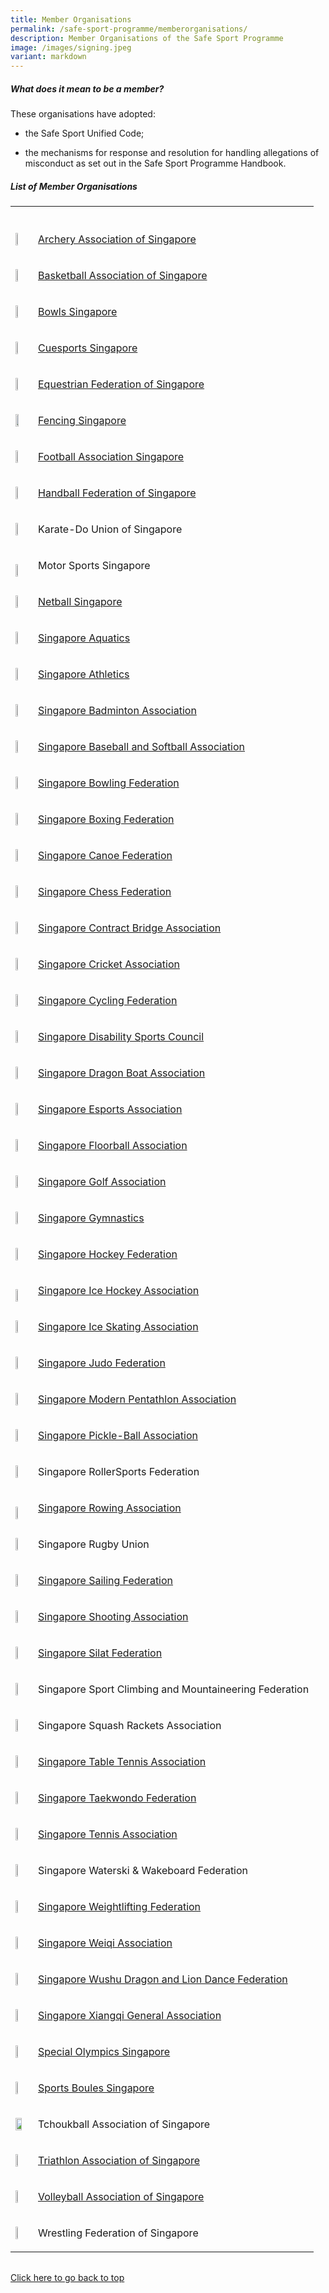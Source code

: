 ```yaml
---
title: Member Organisations
permalink: /safe-sport-programme/memberorganisations/
description: Member Organisations of the Safe Sport Programme
image: /images/signing.jpeg
variant: markdown
---
```

<h5><strong>What does it mean to be a member?</strong></h5>
<p>These organisations have adopted:</p>
<ul data-tight="true" class="tight">
<li>
<p>the Safe Sport Unified Code;</p>
</li>
<li>
<p>the mechanisms for response and resolution for handling allegations of
misconduct as set out in the Safe Sport Programme Handbook.</p>
</li>
</ul>
<h5><strong>List of Member Organisations</strong></h5>
<table style="minWidth: 50px">
<colgroup>
<col>
<col>
</colgroup>
<tbody>
<tr>
<th rowspan="1" colspan="1">
<p></p>
</th>
<th rowspan="1" colspan="1">
<p></p>
</th>
</tr>
<tr>
<td rowspan="1" colspan="1">
<div class="isomer-image-wrapper">
<img style="width: 30%;" height="auto" width="100%" src="/images/Member%20Org%20Logos/archery.png">
</div>
</td>
<td rowspan="1" colspan="1">
<p><a href="https://archerysingapore.org.sg/high-performance/safe-sport" rel="noopener noreferrer nofollow" target="_blank">Archery Association of Singapore</a>
</p>
</td>
</tr>
<tr>
<td rowspan="1" colspan="1">
<div class="isomer-image-wrapper">
<img style="width: 30%;" height="auto" width="100%" src="/images/Member%20Org%20Logos/basketball.jpg">
</div>
</td>
<td rowspan="1" colspan="1">
<p><a href="https://bas.org.sg/?a=about" rel="noopener noreferrer nofollow" target="_blank">Basketball Association of Singapore</a>
</p>
</td>
</tr>
<tr>
<td rowspan="1" colspan="1">
<div class="isomer-image-wrapper">
<img style="width: 30%;" height="auto" width="100%" src="/images/Member%20Org%20Logos/bowls%20sg%20logo.png">
</div>
</td>
<td rowspan="1" colspan="1">
<p><a href="https://www.bowlssingapore.org/safe-sport-policy/" rel="noopener noreferrer nofollow" target="_blank">Bowls Singapore</a>
</p>
</td>
</tr>
<tr>
<td rowspan="1" colspan="1">
<div class="isomer-image-wrapper">
<img style="width: 30%;" height="auto" width="100%" src="/images/Member%20Org%20Logos/cuesports%20logo.png">
</div>
</td>
<td rowspan="1" colspan="1">
<p><a href="http://cuesports.org.sg/safe-sport-policy/" rel="noopener noreferrer nofollow" target="_blank">Cuesports Singapore</a>
</p>
</td>
</tr>
<tr>
<td rowspan="1" colspan="1">
<div class="isomer-image-wrapper">
<img style="width: 30%;" height="auto" width="100%" src="/images/Member%20Org%20Logos/efs%20logo.png">
</div>
</td>
<td rowspan="1" colspan="1">
<p><a href="https://www.equestrianfederationsg.com/safe-sport-policy" rel="noopener noreferrer nofollow" target="_blank">Equestrian Federation of Singapore</a>
</p>
</td>
</tr>
<tr>
<td rowspan="1" colspan="1">
<div class="isomer-image-wrapper">
<img style="width: 50%;" height="auto" width="100%" src="/images/Member%20Org%20Logos/fs%20logo.png">
</div>
</td>
<td rowspan="1" colspan="1">
<p><a href="https://www.fencingsingapore.org.sg/safe-sport/#" rel="noopener noreferrer nofollow" target="_blank">Fencing Singapore</a>
</p>
</td>
</tr>
<tr>
<td rowspan="1" colspan="1">
<div class="isomer-image-wrapper">
<img style="width: 30%;" height="auto" width="100%" src="/images/Member%20Org%20Logos/football.png">
</div>
</td>
<td rowspan="1" colspan="1">
<p><a href="https://www.fas.org.sg/about-fas/fas-safe-sport-policy/" rel="noopener noreferrer nofollow" target="_blank">Football Association Singapore</a>
</p>
</td>
</tr>
<tr>
<td rowspan="1" colspan="1">
<div class="isomer-image-wrapper">
<img style="width: 40%;" height="auto" width="100%" src="/images/Member%20Org%20Logos/handball.PNG">
</div>
</td>
<td rowspan="1" colspan="1">
<p><a href="https://www.hfs.org.sg/safesport" rel="noopener noreferrer nofollow" target="_blank">Handball Federation of Singapore</a>
</p>
</td>
</tr>
<tr>
<td rowspan="1" colspan="1">
<div class="isomer-image-wrapper">
<img style="width: 30%;" height="auto" width="100%" src="/images/Member%20Org%20Logos/karate.jpg">
</div>
</td>
<td rowspan="1" colspan="1">
<p><a rel="noopener noreferrer nofollow" target="_blank">Karate-Do Union of Singapore</a>
</p>
</td>
</tr>
<tr>
<td rowspan="1" colspan="1">
<p></p>
<div class="isomer-image-wrapper">
<img style="width: 30%;" height="auto" width="100%" alt="" src="/images/Member Org Logos/motor_sports.png">
</div>
</td>
<td rowspan="1" colspan="1">
<p>Motor Sports Singapore</p>
</td>
</tr>
<tr>
<td rowspan="1" colspan="1">
<div class="isomer-image-wrapper">
<img style="width: 40%;" height="auto" width="100%" src="/images/Member%20Org%20Logos/netball%20logo.png">
</div>
</td>
<td rowspan="1" colspan="1">
<p><a href="https://www.netball.org.sg/wp-content/uploads/2023/02/NETBALL-SINGAPORE-SAFE-SPORT-PROGRAMME-updated-2-Nov-2022-002_Safe-Sport-inputs-003-desktop-1.pdf" rel="noopener noreferrer nofollow" target="_blank">Netball Singapore</a>
</p>
</td>
</tr>
<tr>
<td rowspan="1" colspan="1">
<div class="isomer-image-wrapper">
<img style="width: 40%;" height="auto" width="100%" src="/images/Member%20Org%20Logos/aquatics%20saq.png">
</div>
</td>
<td rowspan="1" colspan="1">
<p><a href="https://www.swimming.org.sg/getattachment/SSA/Safe-Sport/Safe-Aquatics/V1-0_SSA-Safe-Sport-Policy_FINAL-(1).pdf.aspx" rel="noopener noreferrer nofollow" target="_blank">Singapore Aquatics</a>
</p>
</td>
</tr>
<tr>
<td rowspan="1" colspan="1">
<div class="isomer-image-wrapper">
<img style="width: 40%;" height="auto" width="100%" src="/images/Member%20Org%20Logos/athletics.jpg">
</div>
</td>
<td rowspan="1" colspan="1">
<p><a href="https://www.singaporeathletics.org.sg/wp-content/uploads/2023/01/SAA-Safe-Sport-Policy-FINAL.pdf" rel="noopener noreferrer nofollow" target="_blank">Singapore Athletics</a>
</p>
</td>
</tr>
<tr>
<td rowspan="1" colspan="1">
<div class="isomer-image-wrapper">
<img style="width: 40%;" height="auto" width="100%" src="/images/Member%20Org%20Logos/badminton.PNG">
</div>
</td>
<td rowspan="1" colspan="1">
<p><a href="https://singaporebadminton.org.sg/site/singapore-badminton-associations-safe-sport-commitment/" rel="noopener noreferrer nofollow" target="_blank">Singapore Badminton Association</a>
</p>
</td>
</tr>
<tr>
<td rowspan="1" colspan="1">
<div class="isomer-image-wrapper">
<img style="width: 40%;" height="auto" width="100%" src="/images/Member%20Org%20Logos/baseball.PNG">
</div>
</td>
<td rowspan="1" colspan="1">
<p><a href="https://www.sbsa.org.sg/safe-sport-programme" rel="noopener noreferrer nofollow" target="_blank">Singapore Baseball and Softball Association</a>
</p>
</td>
</tr>
<tr>
<td rowspan="1" colspan="1">
<div class="isomer-image-wrapper">
<img style="width: 30%;" height="auto" width="100%" src="/images/Member%20Org%20Logos/bowling.jpg">
</div>
</td>
<td rowspan="1" colspan="1">
<p><a href="https://singaporebowling.org.sg/wp-content/uploads/2023/03/0.16-Safe-Sport-Policy-GC-Approved.pdf" rel="noopener noreferrer nofollow" target="_blank">Singapore Bowling Federation</a>
</p>
</td>
</tr>
<tr>
<td rowspan="1" colspan="1">
<div class="isomer-image-wrapper">
<img style="width: 40%;" height="auto" width="100%" src="/images/Member%20Org%20Logos/boxing.PNG">
</div>
</td>
<td rowspan="1" colspan="1">
<p><a href="https://www.singapore-boxing.org/our-policies/" rel="noopener noreferrer nofollow" target="_blank">Singapore Boxing Federation</a>
</p>
</td>
</tr>
<tr>
<td rowspan="1" colspan="1">
<div class="isomer-image-wrapper">
<img style="width: 30%;" height="auto" width="100%" src="/images/Member%20Org%20Logos/canoe%20scf.png">
</div>
</td>
<td rowspan="1" colspan="1">
<p><a href="https://scf.org.sg/pages/details/safe-sport" rel="noopener noreferrer nofollow" target="_blank">Singapore Canoe Federation</a>
</p>
</td>
</tr>
<tr>
<td rowspan="1" colspan="1">
<div class="isomer-image-wrapper">
<img style="width: 30%;" height="auto" width="100%" src="/images/Member%20Org%20Logos/chess%20logo.png">
</div>
</td>
<td rowspan="1" colspan="1">
<p><a href="https://singaporechess.org.sg/wp-content/uploads/2023/02/Safe-Sport-Policy-SCF-2.pdf" rel="noopener noreferrer nofollow" target="_blank">Singapore Chess Federation</a>
</p>
</td>
</tr>
<tr>
<td rowspan="1" colspan="1">
<div class="isomer-image-wrapper">
<img style="width: 30%;" height="auto" width="100%" src="/images/Member%20Org%20Logos/contract%20bridge.png">
</div>
</td>
<td rowspan="1" colspan="1">
<p><a href="https://www.scba.org.sg/safe-sport-programme" rel="noopener noreferrer nofollow" target="_blank">Singapore Contract Bridge Association</a>
</p>
</td>
</tr>
<tr>
<td rowspan="1" colspan="1">
<div class="isomer-image-wrapper">
<img style="width: 30%;" height="auto" width="100%" src="/images/Member%20Org%20Logos/high%20res%20SCA%20Logo.png">
</div>
</td>
<td rowspan="1" colspan="1">
<p><a href="https://singaporecricket.org/safe-sport-policy/" rel="noopener noreferrer nofollow" target="_blank">Singapore Cricket Association</a>
</p>
</td>
</tr>
<tr>
<td rowspan="1" colspan="1">
<div class="isomer-image-wrapper">
<img style="width: 40%;" height="auto" width="100%" src="/images/Member%20Org%20Logos/scf%20logo.png">
</div>
</td>
<td rowspan="1" colspan="1">
<p><a href="https://singaporecycling.org.sg/pages/safe-sport-commitment" rel="noopener noreferrer nofollow" target="_blank">Singapore Cycling Federation</a>
</p>
</td>
</tr>
<tr>
<td rowspan="1" colspan="1">
<div class="isomer-image-wrapper">
<img style="width: 40%;" height="auto" width="100%" src="/images/Member%20Org%20Logos/sdsc%20logo.jpg">
</div>
</td>
<td rowspan="1" colspan="1">
<p><a href="https://sdsc.org.sg/governance/" rel="noopener noreferrer nofollow" target="_blank">Singapore Disability Sports Council</a>
</p>
</td>
</tr>
<tr>
<td rowspan="1" colspan="1">
<div class="isomer-image-wrapper">
<img style="width: 30%;" height="auto" width="100%" src="/images/Member%20Org%20Logos/dragonboat.jpg">
</div>
</td>
<td rowspan="1" colspan="1">
<p><a href="https://sdba.org.sg/wp-content/uploads/2023/04/SDBA-Safe-Sport-Policy-30-Mar-2023.pdf" rel="noopener noreferrer nofollow" target="_blank">Singapore Dragon Boat Association</a>
</p>
</td>
</tr>
<tr>
<td rowspan="1" colspan="1">
<div class="isomer-image-wrapper">
<img style="width: 40%;" height="auto" width="100%" src="/images/Member%20Org%20Logos/sgea%20logo.png">
</div>
</td>
<td rowspan="1" colspan="1">
<p><a href="https://esports.org.sg/wp-content/uploads/2022/11/Safe-Sport-Policy-SGEA-1.pdf" rel="noopener noreferrer nofollow" target="_blank">Singapore Esports Association</a>
</p>
</td>
</tr>
<tr>
<td rowspan="1" colspan="1">
<div class="isomer-image-wrapper">
<img style="width: 40%;" height="auto" width="100%" src="/images/Member%20Org%20Logos/floorball.jpg">
</div>
</td>
<td rowspan="1" colspan="1">
<p><a href="https://cdn.revolutionise.com.au/news/inis3fjuvite6aad.docx" rel="noopener noreferrer nofollow" target="_blank">Singapore Floorball Association</a>
</p>
</td>
</tr>
<tr>
<td rowspan="1" colspan="1">
<div class="isomer-image-wrapper">
<img style="width: 30%;" height="auto" width="100%" src="/images/Member%20Org%20Logos/sgagolf.png">
</div>
</td>
<td rowspan="1" colspan="1">
<p><a href="https://sga.org.sg/about/singapore-golf-association-safe-sport-commitment/" rel="noopener noreferrer nofollow" target="_blank">Singapore Golf Association</a>
</p>
</td>
</tr>
<tr>
<td rowspan="1" colspan="1">
<div class="isomer-image-wrapper">
<img style="width: 40%;" height="auto" width="100%" src="/images/Member%20Org%20Logos/gymnastics%20logo.png">
</div>
</td>
<td rowspan="1" colspan="1">
<p><a href="https://www.singaporegymnastics.org.sg/safe-sport/child-safety/" rel="noopener noreferrer nofollow" target="_blank">Singapore Gymnastics</a>
</p>
</td>
</tr>
<tr>
<td rowspan="1" colspan="1">
<div class="isomer-image-wrapper">
<img style="width: 40%;" height="auto" width="100%" src="/images/Member%20Org%20Logos/hockey%20logo.png">
</div>
</td>
<td rowspan="1" colspan="1">
<p><a href="https://www.singaporehockey.org/resources/shf-safe-sport-policy/" rel="noopener noreferrer nofollow" target="_blank">Singapore Hockey Federation</a>
</p>
</td>
</tr>
<tr>
<td rowspan="1" colspan="1">
<p></p>
<div class="isomer-image-wrapper">
<img style="width: 30%;" height="auto" width="100%" alt="" src="/images/Member Org Logos/ice_hockey.png">
</div>
</td>
<td rowspan="1" colspan="1">
<p><a href="https://siha.org.sg/safe-sports/" rel="noopener noreferrer nofollow" target="_blank">Singapore Ice Hockey Association</a>
</p>
</td>
</tr>
<tr>
<td rowspan="1" colspan="1">
<div class="isomer-image-wrapper">
<img style="width: 30%;" height="auto" width="100%" src="/images/Member%20Org%20Logos/iceskating.PNG">
</div>
</td>
<td rowspan="1" colspan="1">
<p><a href="https://www.sisa.org.sg/safe-sport" rel="noopener noreferrer nofollow" target="_blank">Singapore Ice Skating Association</a>
</p>
</td>
</tr>
<tr>
<td rowspan="1" colspan="1">
<div class="isomer-image-wrapper">
<img style="width: 30%;" height="auto" width="100%" src="/images/Member%20Org%20Logos/sjf%20logo.png">
</div>
</td>
<td rowspan="1" colspan="1">
<p><a href="https://www.sjf.sg/safesport" rel="noopener noreferrer nofollow" target="_blank">Singapore Judo Federation</a>
</p>
</td>
</tr>
<tr>
<td rowspan="1" colspan="1">
<div class="isomer-image-wrapper">
<img style="width: 30%;" height="auto" width="100%" src="/images/Member%20Org%20Logos/modernpen.PNG">
</div>
</td>
<td rowspan="1" colspan="1">
<p><a href="https://www.singaporepentathlon.org.sg/safe-sport" rel="noopener noreferrer nofollow" target="_blank">Singapore Modern Pentathlon Association</a>
</p>
</td>
</tr>
<tr>
<td rowspan="1" colspan="1">
<div class="isomer-image-wrapper">
<img style="width: 40%;" height="auto" width="100%" alt="" src="/images/Member Org Logos/Pickleball.png">
</div>
</td>
<td rowspan="1" colspan="1">
<p><a href="https://www.singaporepickleball.com.sg/safe-sport" rel="noopener noreferrer nofollow" target="_blank">Singapore Pickle-Ball Association</a>
</p>
</td>
</tr>
<tr>
<td rowspan="1" colspan="1">
<div class="isomer-image-wrapper">
<img style="width: 40%;" height="auto" width="100%" src="/images/Member%20Org%20Logos/rollersports.PNG">
</div>
</td>
<td rowspan="1" colspan="1">
<p><a rel="noopener noreferrer nofollow" target="_blank">Singapore RollerSports Federation</a>
</p>
</td>
</tr>
<tr>
<td rowspan="1" colspan="1">
<p></p>
<div class="isomer-image-wrapper">
<img style="width: 45%;" height="auto" width="100%" alt="" src="/images/Member Org Logos/Rowing_Logo.png">
</div>
</td>
<td rowspan="1" colspan="1">
<p><a href="https://sgrowing.org/about.html" rel="noopener noreferrer nofollow" target="_blank">Singapore Rowing Association</a>
</p>
</td>
</tr>
<tr>
<td rowspan="1" colspan="1">
<div class="isomer-image-wrapper">
<img style="width: 30%;" height="auto" width="100%" src="/images/Member%20Org%20Logos/sru%20logo.png">
</div>
</td>
<td rowspan="1" colspan="1">
<p><a rel="noopener noreferrer nofollow" target="_blank">Singapore Rugby Union</a>
</p>
</td>
</tr>
<tr>
<td rowspan="1" colspan="1">
<div class="isomer-image-wrapper">
<img style="width: 40%;" height="auto" width="100%" src="/images/Member%20Org%20Logos/ssf%20logo%202018_full%20colour.jpg">
</div>
</td>
<td rowspan="1" colspan="1">
<p><a href="https://sailing.org.sg/wp-content/uploads/2023/03/SSF-Safe-Sport-Policy.pdf" rel="noopener noreferrer nofollow" target="_blank">Singapore Sailing Federation</a>
</p>
</td>
</tr>
<tr>
<td rowspan="1" colspan="1">
<div class="isomer-image-wrapper">
<img style="width: 40%;" height="auto" width="100%" src="/images/Member%20Org%20Logos/shooting.PNG">
</div>
</td>
<td rowspan="1" colspan="1">
<p><a href="https://singaporeshooting.org/portal/wp-content/uploads/Singapore-Shooting-Association_Safe-Sport-Policy-as-of-27-July-2022.pdf" rel="noopener noreferrer nofollow" target="_blank">Singapore Shooting Association</a>
</p>
</td>
</tr>
<tr>
<td rowspan="1" colspan="1">
<div class="isomer-image-wrapper">
<img style="width: 40%;" height="auto" width="100%" src="/images/Member%20Org%20Logos/silat%20persisi.PNG">
</div>
</td>
<td rowspan="1" colspan="1">
<p><a href="https://persisi.org/uploads/events/40/attachments/Singapore%20Silat%20Federation%20-%20Safe%20Sport%20Policy.pdf" rel="noopener noreferrer nofollow" target="_blank">Singapore Silat Federation</a>
</p>
</td>
</tr>
<tr>
<td rowspan="1" colspan="1">
<div class="isomer-image-wrapper">
<img style="width: 30%;" height="auto" width="100%" src="/images/Member%20Org%20Logos/sport%20climbing.jpg">
</div>
</td>
<td rowspan="1" colspan="1">
<p><a rel="noopener noreferrer nofollow" target="_blank">Singapore Sport Climbing and Mountaineering Federation</a>
</p>
</td>
</tr>
<tr>
<td rowspan="1" colspan="1">
<div class="isomer-image-wrapper">
<img style="width: 40%;" height="auto" width="100%" src="/images/Member%20Org%20Logos/squash.png">
</div>
</td>
<td rowspan="1" colspan="1">
<p><a rel="noopener noreferrer nofollow" target="_blank">Singapore Squash Rackets Association</a>
</p>
</td>
</tr>
<tr>
<td rowspan="1" colspan="1">
<div class="isomer-image-wrapper">
<img style="width: 40%;" height="auto" width="100%" src="/images/Member%20Org%20Logos/table%20tennis.PNG">
</div>
</td>
<td rowspan="1" colspan="1">
<p><a href="https://www.stta.org.sg/wp-content/uploads/2022/12/Safe-Sport-Policy-Template_STTA.docx-dated-9-Dec-2022.pdf" rel="noopener noreferrer nofollow" target="_blank">Singapore Table Tennis Association</a>
</p>
</td>
</tr>
<tr>
<td rowspan="1" colspan="1">
<div class="isomer-image-wrapper">
<img style="width: 30%;" height="auto" width="100%" src="/images/Member%20Org%20Logos/STF%20Logo.png">
</div>
</td>
<td rowspan="1" colspan="1">
<p><a href="https://www.stf.sg/wp-content/uploads/2023/03/Safe-Sport-Policy_STF_21-Feb-2023_compressed-1.pdf" rel="noopener noreferrer nofollow" target="_blank">Singapore Taekwondo Federation</a>
</p>
</td>
</tr>
<tr>
<td rowspan="1" colspan="1">
<div class="isomer-image-wrapper">
<img style="width: 30%;" height="auto" width="100%" src="/images/Member%20Org%20Logos/tennis.PNG">
</div>
</td>
<td rowspan="1" colspan="1">
<p><a href="https://www.singtennis.org.sg/resource-center-download.aspx?token=GY7N4B9f5n9KBNDx7IwPco0blaZCSSXO" rel="noopener noreferrer nofollow" target="_blank">Singapore Tennis Association</a>
</p>
</td>
</tr>
<tr>
<td rowspan="1" colspan="1">
<div class="isomer-image-wrapper">
<img style="width: 40%;" height="auto" width="100%" alt="" src="/images/Member Org Logos/waterski.gif">
</div>
</td>
<td rowspan="1" colspan="1">
<p>Singapore Waterski &amp; Wakeboard Federation</p>
</td>
</tr>
<tr>
<td rowspan="1" colspan="1">
<div class="isomer-image-wrapper">
<img style="width: 40%;" height="auto" width="100%" src="/images/Member%20Org%20Logos/weightlifting.PNG">
</div>
</td>
<td rowspan="1" colspan="1">
<p><a href="https://www.swf.org.sg/policies/swf-safe-sport-policy" rel="noopener noreferrer nofollow" target="_blank">Singapore Weightlifting Federation</a>
</p>
</td>
</tr>
<tr>
<td rowspan="1" colspan="1">
<div class="isomer-image-wrapper">
<img style="width: 30%;" height="auto" width="100%" src="/images/Member%20Org%20Logos/singapore%20weiqi.PNG">
</div>
</td>
<td rowspan="1" colspan="1">
<p><a href="https://www.sportsboules.org.sg/our-polices" rel="noopener noreferrer nofollow" target="_blank">Singapore Weiqi Association</a>
</p>
</td>
</tr>
<tr>
<td rowspan="1" colspan="1">
<div class="isomer-image-wrapper">
<img style="width: 30%;" height="auto" width="100%" src="/images/Member%20Org%20Logos/wuzong.PNG">
</div>
</td>
<td rowspan="1" colspan="1">
<p><a href="https://wuzong.com/wp-content/uploads/2023/03/SWDLDF-Safe-Sport-Policy.pdf" rel="noopener noreferrer nofollow" target="_blank">Singapore Wushu Dragon and Lion Dance Federation</a>
</p>
</td>
</tr>
<tr>
<td rowspan="1" colspan="1">
<div class="isomer-image-wrapper">
<img style="width: 30%;" height="auto" width="100%" src="/images/Member%20Org%20Logos/xiangqi.PNG">
</div>
</td>
<td rowspan="1" colspan="1">
<p><a href="http://www.xiangqi.sg/xqsite/sixga-safe-sport-policy/" rel="noopener noreferrer nofollow" target="_blank">Singapore Xiangqi General Association</a>
</p>
</td>
</tr>
<tr>
<td rowspan="1" colspan="1">
<div class="isomer-image-wrapper">
<img style="width: 40%;" height="auto" width="100%" src="/images/Member%20Org%20Logos/special%20o.PNG">
</div>
</td>
<td rowspan="1" colspan="1">
<p><a href="https://www.specialolympics.org.sg/media/b10bwfuv/sosg-safe-sport-policy.pdf" rel="noopener noreferrer nofollow" target="_blank">Special Olympics Singapore</a>
</p>
</td>
</tr>
<tr>
<td rowspan="1" colspan="1">
<div class="isomer-image-wrapper">
<img style="width: 40%;" height="auto" width="100%" src="/images/Member%20Org%20Logos/sport%20boules%20logo.png">
</div>
</td>
<td rowspan="1" colspan="1">
<p><a href="https://www.sportsboules.org.sg/our-polices" rel="noopener noreferrer nofollow" target="_blank">Sports Boules Singapore</a>
</p>
</td>
</tr>
<tr>
<td rowspan="1" colspan="1">
<div class="isomer-image-wrapper">
<img style="height:100%; width:70%" height="auto" width="100%" src="/images/Member%20Org%20Logos/tchoukball.PNG">
</div>
</td>
<td rowspan="1" colspan="1">
<p><a rel="noopener noreferrer nofollow" target="_blank">Tchoukball Association of Singapore</a>
</p>
</td>
</tr>
<tr>
<td rowspan="1" colspan="1">
<div class="isomer-image-wrapper">
<img style="width: 40%;" height="auto" width="100%" src="/images/Member%20Org%20Logos/triathlon%20logo.png">
</div>
</td>
<td rowspan="1" colspan="1">
<p><a href="https://www.triathlonsingapore.org/about/safe-sport/" rel="noopener noreferrer nofollow" target="_blank">Triathlon Association of Singapore</a>
</p>
</td>
</tr>
<tr>
<td rowspan="1" colspan="1">
<div class="isomer-image-wrapper">
<img style="width: 40%;" height="auto" width="100%" src="/images/Member%20Org%20Logos/volleyball%20logo.png">
</div>
</td>
<td rowspan="1" colspan="1">
<p><a href="https://volleyball.org.sg/constitution-annual-report-policies/" rel="noopener noreferrer nofollow" target="_blank">Volleyball Association of Singapore</a>
</p>
</td>
</tr>
<tr>
<td rowspan="1" colspan="1">
<div class="isomer-image-wrapper">
<img style="width: 30%;" height="auto" width="100%" src="/images/Member%20Org%20Logos/wrestling%20federation.png">
</div>
</td>
<td rowspan="1" colspan="1">
<p><a rel="noopener noreferrer nofollow" target="_blank">Wrestling Federation of Singapore</a>
</p>
</td>
</tr>
</tbody>
</table>
<table style="width: 0px">
<colgroup></colgroup>
<tbody>
<tr></tr>
</tbody>
</table>
<p><a href="#what-does-it-mean-to-be-a-member" rel="noopener noreferrer nofollow" target="_blank">Click here to go back to top</a>
</p>